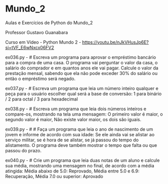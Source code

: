 # Mundo_2
 Aulas e Exercícios de Python do Mundo_2
 
 Professor Gustavo Guanabara

 Curso em Vídeo - Python Mundo 2 - https://youtu.be/nJkVHusJp6E?si=tVF_E6wNxcx06FV2
 
ex036.py - # Escreva um programa para aprovar o empréstimo bancário para a compra de uma casa. O programa vai perguntar o valor da casa, o salário do comprador e em quantos anos ele vai pagar. Calcule o valor da prestação mensal, sabendo que ela não pode exceder 30% do salário ou então o empréstimo será negado.

ex037.py - # Escreva um programa que leia um número inteiro qualquer e peça para o usuário escolher qual será a base de conversão: 1 para binário / 2 para octal / 3 para hexadecimal

ex038.py - # Escreva um programa que leia dois números inteiros e compare-os, mostrando na tela uma mensagem: O primeiro valor é maior, o segundo valor é maior, Não existe valor maior, os dois são iguais.

ex039.py - # # Faça um programa que leia o ano de nascimento de um jovem e informe de acordo com sua idade: Se ele ainda vai se alistar ao serviço militar, se é hora de se alistar, se já passou do tempo do alistamento. O programa deve também mostrar o tempo que falta ou que passou do prazo.

ex040.py - # Crie um programa que leia duas notas de um aluno e calcule sua média, mostrando uma mensagem no final, de acordo com a média atingida:  Média abaixo de 5.0: Reprovado, Média entre 5.0 e 6.9: Recuperação, Média 7.0 ou superior: Aprovado


 
